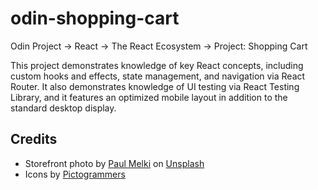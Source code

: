 # odin-shopping-cart

Odin Project -> React -> The React Ecosystem -> Project: Shopping Cart

This project demonstrates knowledge of key React concepts, including custom hooks and effects, state management, and navigation via React Router. It also demonstrates knowledge of UI testing via React Testing Library, and it features an optimized mobile layout in addition to the standard desktop display.

## Credits

- Storefront photo by <a href="https://unsplash.com/@paulmelki?utm_content=creditCopyText&utm_medium=referral&utm_source=unsplash">Paul Melki</a> on <a href="https://unsplash.com/photos/gray-wooden-doors--BvBZKXwQo8?utm_content=creditCopyText&utm_medium=referral&utm_source=unsplash">Unsplash</a>
- Icons by <a href="https://pictogrammers.com/library/mdi/">Pictogrammers</a>
